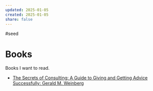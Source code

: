 ```yaml
---
updated: 2025-01-05
created: 2025-01-05
share: false
---
```

#seed
# Books

Books I want to read.

- [The Secrets of Consulting: A Guide to Giving and Getting Advice Successfully: Gerald M. Weinberg](https://www.amazon.com/Secrets-Consulting-Giving-Getting-Successfully/dp/0932633013/)
